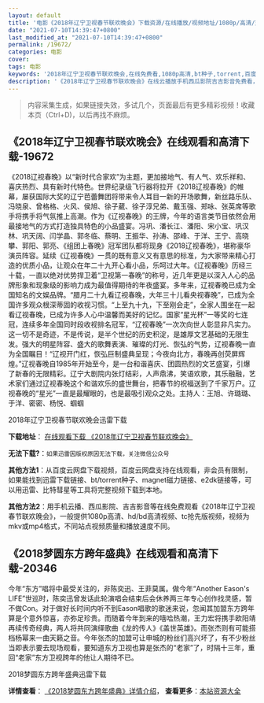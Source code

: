 ```yaml
---
layout: default
title: '电影《2018年辽宁卫视春节联欢晚会》下载资源/在线播放/视频地址/1080p/高清/蓝光'
date: "2021-07-10T14:39:47+0800"
last_modified_at: "2021-07-10T14:39:47+0800"
permalink: /19672/
categories: 电影
cover:
tags: 电影
keywords: '2018年辽宁卫视春节联欢晚会,在线免费看,1080p高清,bt种子,torrent,百度云盘,magnet,磁力链,迅雷下载资源'
description: '《2018年辽宁卫视春节联欢晚会》在线云播放手机西瓜影院吉吉影音免费看，1080p高清bd/hd未删减完整版和tc抢先枪版，mkv/mp4格式，附带bt/torrent种子、magnet/磁力链、百度云盘、网盘资源迅雷下载链接'
---
```


>内容采集生成，如果链接失效，多试几个，页面最后有更多精彩视频！收藏本页（Ctrl+D)，以后再找不麻烦。


## 《2018年辽宁卫视春节联欢晚会》在线观看和高清下载-19672

《2018辽视春晚》以“新时代合家欢”为主题，更加接地气、有人气、欢乐祥和、喜庆热烈、具有新时代特色。世界纪录级飞行器将拉开《2018辽视春晚》的帷幕，屡获国际大奖的辽宁芭蕾舞团将带来令人耳目一新的开场歌舞，新丝路乐队、冯晓泉、曾格格、火风、侯旭、徐子葳、徐子淳兄弟、戴玉强、郑咏、张英席等歌手将携手将气氛推上高潮。作为《辽视春晚》的王牌，今年的语言类节目依然会用最接地气的方式打造独具特色的小品盛宴。冯巩、潘长江、潘阳、宋小宝、巩汉林、巩天阔、闫学晶、郭冬临、蔡明、王振华、孙涛、邵峰、于洋、王宁、高晓攀、郭阳、郭亮、《组团上春晚》冠军团队都将现身《2018辽视春晚》，堪称豪华演员阵容。延续《辽视春晚》一贯的既有意义又有意思的标准，为大家带来精心打造的优质小品，让观众在年二十九开心看小品，乐呵过大年。《辽视春晚》历经三十载，一直以绝对优势捍卫着“卫视第一春晚”的称号，近几年更是以深入人心的品牌形象和现象级的影响力成为最值得期待的年夜盛宴。多年来，辽视春晚已成为全国知名的文娱品牌。“腊月二十九看辽视春晚，大年三十儿看央视春晚”，已成为全国许多观众根深蒂固的收视习惯。“上至九十九，下至刚会走”，全家人围坐在一起看辽视春晚，已成为许多人心中温馨而美好的记忆。国家“星光杯”一等奖的七连冠，连续多年全国同时段收视排名冠军，“辽视春晚”一次次向世人彰显非凡实力。这一切不是奇迹，不是传说，是半个世纪的历史积淀，是雄厚文艺基础的无限生发。强大的明星阵容、盛大的歌舞表演、璀璨的灯光、恢弘的气势，辽视春晚一直为全国瞩目！“辽视开门红，恢弘巨制盛典呈现；今夜向北方，春晚再创荧屏辉煌。”辽视春晚自1985年开始至今，是一台和谐喜庆、团圆热烈的文艺盛宴，引爆了新春的无限精彩。辽宁大剧院内张灯结彩，人声鼎沸，笑语欢歌，其乐融融，艺术家们通过辽视春晚这个和谐欢乐的盛世舞台，把春节的祝福送到了千家万户。辽视春晚的“星光”一直是最耀眼的，也是最吸引观众之处。主持人：王旭、许璐璐、于洋、密密、杨悦、蝈蝈


2018年辽宁卫视春节联欢晚会迅雷下载

**下载地址**： [在线观看下载 《2018年辽宁卫视春节联欢晚会》](https://www.993dy.com//vod-detail-id-29387.html) 


**无法下载?**：`如果迅雷因版权原因无法下载，关注微信公众号 `

**其他方法1**：从百度云网盘下载视频，百度云网盘支持在线观看，非会员有限制，如果能找到迅雷下载链接、bt/torrent种子、magnet磁力链接、e2dk链接等，可以用迅雷、比特彗星等工具将完整视频下载到本地。

**其他方法2**：用手机云播、西瓜影院、吉吉影音等在线免费观看《2018年辽宁卫视春节联欢晚会》，一般提供1080p高清、hd/bd高清视频、tc抢先版视频，视频为mkv或mp4格式，不同站点视频质量和播放速度不同。


## 《2018梦圆东方跨年盛典》在线观看和高清下载-20346

今年“东方”唱将中最受关注的，非陈奕迅、王菲莫属。做今年“Another Eason's LIFE”世巡时，陈奕迅曾发话此轮演唱会结束后会休养两三年专心创作找灵感，暂不做Con。对于做好长时间内听不到Eason唱歌的歌迷来说，忽闻其加盟东方跨年算是个意外惊喜，亦弥足珍贵。而随着今年到来的嘻哈热潮，王力宏将携手欧阳靖再续传奇经典，两人将共同演绎歌曲《龙的传人》《盖世英雄》。而张杰则有可能搭档杨幂来一曲天籁之音。今年张杰的加盟可让申城的粉丝们高兴坏了，有不少粉丝当即表示要去现场观看，要知道东方卫视也算是张杰的“老家”了，时隔十三年，重回“老家”东方卫视跨年的他让人期待不已。


2018梦圆东方跨年盛典迅雷下载

**详情查看**： [《2018梦圆东方跨年盛典》详情介绍](/movie/20346/)， **查看更多**：[本站资源大全](/movie/t/all/)

